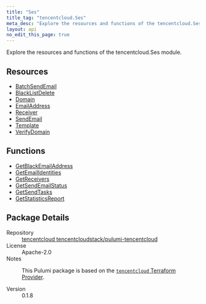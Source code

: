 ```yaml
---
title: "Ses"
title_tag: "tencentcloud.Ses"
meta_desc: "Explore the resources and functions of the tencentcloud.Ses module."
layout: api
no_edit_this_page: true
---
```


<!-- WARNING: this file was generated by Pulumi Docs Generator. -->
<!-- Do not edit by hand unless you're certain you know what you are doing! -->

Explore the resources and functions of the tencentcloud.Ses module.

<h2 id="resources">Resources</h2>
<ul class="api">
    <li><a href="batchsendemail/" title="BatchSendEmail"><span class="api-symbol api-symbol--resource"></span>BatchSendEmail</a></li>
    <li><a href="blacklistdelete/" title="BlackListDelete"><span class="api-symbol api-symbol--resource"></span>BlackListDelete</a></li>
    <li><a href="domain/" title="Domain"><span class="api-symbol api-symbol--resource"></span>Domain</a></li>
    <li><a href="emailaddress/" title="EmailAddress"><span class="api-symbol api-symbol--resource"></span>EmailAddress</a></li>
    <li><a href="receiver/" title="Receiver"><span class="api-symbol api-symbol--resource"></span>Receiver</a></li>
    <li><a href="sendemail/" title="SendEmail"><span class="api-symbol api-symbol--resource"></span>SendEmail</a></li>
    <li><a href="template/" title="Template"><span class="api-symbol api-symbol--resource"></span>Template</a></li>
    <li><a href="verifydomain/" title="VerifyDomain"><span class="api-symbol api-symbol--resource"></span>VerifyDomain</a></li>
</ul>

<h2 id="functions">Functions</h2>
<ul class="api">
    <li><a href="getblackemailaddress/" title="GetBlackEmailAddress"><span class="api-symbol api-symbol--function"></span>GetBlackEmailAddress</a></li>
    <li><a href="getemailidentities/" title="GetEmailIdentities"><span class="api-symbol api-symbol--function"></span>GetEmailIdentities</a></li>
    <li><a href="getreceivers/" title="GetReceivers"><span class="api-symbol api-symbol--function"></span>GetReceivers</a></li>
    <li><a href="getsendemailstatus/" title="GetSendEmailStatus"><span class="api-symbol api-symbol--function"></span>GetSendEmailStatus</a></li>
    <li><a href="getsendtasks/" title="GetSendTasks"><span class="api-symbol api-symbol--function"></span>GetSendTasks</a></li>
    <li><a href="getstatisticsreport/" title="GetStatisticsReport"><span class="api-symbol api-symbol--function"></span>GetStatisticsReport</a></li>
</ul>

<h2 id="package-details">Package Details</h2>
<dl class="package-details">
	<dt>Repository</dt>
	<dd><a href="https://github.com/tencentcloudstack/pulumi-tencentcloud">tencentcloud tencentcloudstack/pulumi-tencentcloud</a></dd>
	<dt>License</dt>
	<dd>Apache-2.0</dd>
	<dt>Notes</dt>
	<dd><p>This Pulumi package is based on the <a href="https://github.com/tencentcloudstack/terraform-provider-tencentcloud"><code>tencentcloud</code> Terraform Provider</a>.</p>
</dd>
	<dt>Version</dt>
	<dd>0.1.8</dd>
</dl>

